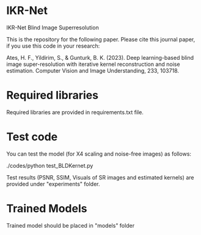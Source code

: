 # IKR-Net
 IKR-Net Blind Image Superresolution

This is the repository for the following paper. Please cite this journal paper, if you use this code in your research:

Ates, H. F., Yildirim, S., & Gunturk, B. K. (2023). Deep learning-based blind image super-resolution with iterative kernel reconstruction and noise estimation. Computer Vision and Image Understanding, 233, 103718.

# Required libraries

Required libraries are provided in requirements.txt file.
 
# Test code
You can test the model (for X4 scaling and noise-free images) as follows:

./codes/python test_BLDKernet.py

Test results (PSNR, SSIM, Visuals of SR images and estimated kernels) are provided under "experiments" folder. 

# Trained Models
Trained model should be placed in "models" folder
